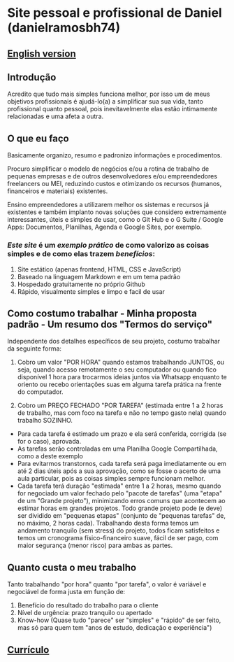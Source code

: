 # Site pessoal e profissional de Daniel (danielramosbh74)

## [English version](https://danielramosbh74.github.io/index_en)

## Introdução

Acredito que tudo mais simples funciona melhor, por isso um de meus objetivos profissionais é ajudá-lo(a) a simplificar sua sua vida, tanto profissional quanto pessoal, pois inevitavelmente elas estão intimamente relacionadas e uma afeta a outra.

## O que eu faço

Basicamente organizo, resumo e padronizo informações e procedimentos.

Procuro simplificar o modelo de negócios e/ou a rotina de trabalho de pequenas empresas e de outros desenvolvedores e/ou empreendedores freelancers ou MEI, reduzindo custos e otimizando os recursos (humanos, financeiros e materiais) existentes.

Ensino empreendedores a utilizarem melhor os sistemas e recursos já existentes e também implanto novas soluções que considero extremamente interessantes, úteis e simples de usar, como o Git Hub e o G Suite / Google Apps: Documentos, Planilhas, Agenda e Google Sites, por exemplo.

### _Este site_ é um _exemplo prático_ de como valorizo as coisas simples e de como elas trazem _benefícios_: 
1. Site estático (apenas frontend, HTML, CSS e JavaScript)
2. Baseado na linguagem Markdown e em um tema padrão
3. Hospedado gratuitamente no próprio Github
4. Rápido, visualmente simples e limpo e facil de usar

## Como costumo trabalhar - Minha proposta padrão - Um resumo dos "Termos do serviço"

Independente dos detalhes específicos de seu projeto, costumo trabalhar da seguinte forma:

1. Cobro um valor "POR HORA" quando estamos trabalhando JUNTOS, ou seja, quando acesso remotamente o seu computador ou quando fico disponível 1 hora para trocarmos ideias juntos via Whatsapp enquanto te oriento ou recebo orientações suas em alguma tarefa prática na frente do computador.

2. Cobro um PREÇO FECHADO "POR TAREFA" (estimada entre 1 a 2 horas de trabalho, mas com foco na tarefa e não no tempo gasto nela) quando trabalho SOZINHO.
- Para cada tarefa é estimado um prazo e ela será conferida, corrigida (se for o caso), aprovada.
- As tarefas serão controladas em uma Planilha Google Compartilhada, como a deste exemplo
- Para evitarmos transtornos, cada tarefa será paga imediatamente ou em até 2 dias úteis após a sua aprovação, como se fosse o acerto de uma aula particular, pois as coisas simples sempre funcionam melhor.
- Cada tarefa terá duração "estimada" entre 1 a 2 horas, mesmo quando for negociado um valor fechado pelo "pacote de tarefas" (uma "etapa" de um "Grande projeto"), minimizando erros comuns que acontecem ao estimar horas em grandes projetos.
Todo grande projeto pode (e deve) ser dividido em "pequenas etapas" (conjunto de "pequenas tarefas" de, no máximo, 2 horas cada). 
Trabalhando desta forma temos um andamento tranquilo (sem stress) do projeto, todos ficam satisfeitos e temos um cronograma físico-financeiro suave, fácil de ser pago, com maior segurança (menor risco) para ambas as partes.

## Quanto custa o meu trabalho

Tanto trabalhando "por hora" quanto "por tarefa", o valor é variável e negociável de forma justa em função de:

1. Benefício do resultado do trabalho para o cliente
2. Nível de urgência: prazo tranquilo ou apertado
3. Know-how (Quase tudo "parece" ser "simples" e "rápido" de ser feito, mas só para quem tem "anos de estudo, dedicação e experiência")

## [Currículo](https://docs.google.com/document/d/e/2PACX-1vT4ZszyCHsQ7uXm00EuLSWy834s5TeKNlMAkgSNJEWKDftY6m3I1jlFf44HvDcSYa2wFVWyHzmGudgN/pub)
